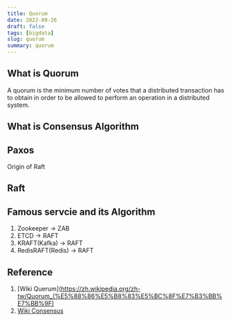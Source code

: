 ```yaml
---
title: Quorum
date: 2022-09-26
draft: false
tags: [bigdata]
slug: quorum
summary: quorum
---
```


## What is Quorum

A quorum is the minimum number of votes that a distributed transaction has to obtain in order to be allowed to perform an operation in a distributed system.

## What is Consensus Algorithm

## Paxos

Origin of Raft

## Raft

## Famous servcie and its Algorithm

1. Zookeeper -> ZAB
1. ETCD -> RAFT
1. KRAFT(Kafka) -> RAFT
1. RedisRAFT(Redis) -> RAFT

## Reference

1. \[Wiki Querum\](https://zh.wikipedia.org/zh-tw/Quorum_(%E5%88%86%E5%B8%83%E5%BC%8F%E7%B3%BB%E7%BB%9F)
1. [Wiki Consensus](<https://en.wikipedia.org/wiki/Consensus_(computer_science)>)
